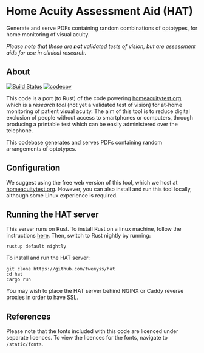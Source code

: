 # Home Acuity Assessment Aid (HAT) 

Generate and serve PDFs containing random combinations of optotypes, for home monitoring of visual acuity.

_Please note that these are **not** validated tests of vision, but are assessment aids for use in clinical research._

## About

[![Build Status](https://travis-ci.org/twemyss/hat.svg?branch=master)](https://travis-ci.org/twemyss/hat) [![codecov](https://codecov.io/gh/twemyss/hat/branch/master/graph/badge.svg)](https://codecov.io/gh/twemyss/hat)

This code is a port (to Rust) of the code powering [homeacuitytest.org](https://homeacuitytest.org), which is a _research tool_ (not yet a validated test of vision) for at-home monitoring of patient visual acuity. The aim of this tool is to reduce digital exclusion of people without access to smartphones or computers, through producing a printable test which can be easily administered over the telephone.

This codebase generates and serves PDFs containing random arrangements of optotypes.

## Configuration

We suggest using the free web version of this tool, which we host at [homeacuitytest.org](https://homeacuitytest.org). However, you can also install and run this tool locally, although some Linux experience is required.

## Running the HAT server

This server runs on Rust. To install Rust on a linux machine, follow the instructions [here](https://www.rust-lang.org/tools/install). Then, switch to Rust nightly by running:

```
rustup default nightly
```

To install and run the HAT server:

```
git clone https://github.com/twemyss/hat
cd hat
cargo run
```

You may wish to place the HAT server behind NGINX or Caddy reverse proxies in order to have SSL.

## References

Please note that the fonts included with this code are licenced under separate licences. To view the licences for the fonts, navigate to `/static/fonts`.